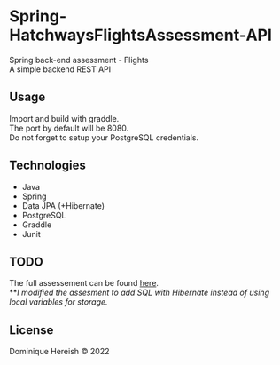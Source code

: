 # Spring-HatchwaysFlightsAssessment-API
Spring back-end assessment - Flights
<br>A simple backend REST API

## Usage
Import and build with graddle.
<br>The port by default will be 8080.
<br>Do not forget to setup your PostgreSQL credentials.

## Technologies

<ul>
	<li>Java</li>
	<li>Spring</li>
	<li>Data JPA (+Hibernate)</li>
	<li>PostgreSQL</li>
	<li>Graddle</li>
	<li>Junit</li>
</ul>

## TODO

The full assessement can be found [here](/documents/Back-endAssessment-Flights.pdf).
<br>**<i>I modified the assesment to add SQL with Hibernate instead of using local variables for storage.</i>

## License
Dominique Hereish &copy; 2022